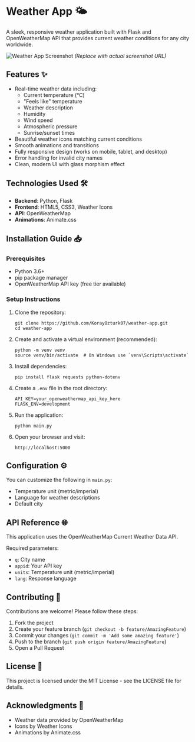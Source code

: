 # Weather App 🌤️

A sleek, responsive weather application built with Flask and OpenWeatherMap API that provides current weather conditions for any city worldwide.

![Weather App Screenshot](https://example.com/screenshot.jpg) *(Replace with actual screenshot URL)*

## Features ✨

- Real-time weather data including:
  - Current temperature (°C)
  - "Feels like" temperature
  - Weather description
  - Humidity
  - Wind speed
  - Atmospheric pressure
  - Sunrise/sunset times
- Beautiful weather icons matching current conditions
- Smooth animations and transitions
- Fully responsive design (works on mobile, tablet, and desktop)
- Error handling for invalid city names
- Clean, modern UI with glass morphism effect

## Technologies Used 🛠️

- **Backend**: Python, Flask
- **Frontend**: HTML5, CSS3, Weather Icons
- **API**: OpenWeatherMap
- **Animations**: Animate.css

## Installation Guide 📥

### Prerequisites
- Python 3.6+
- pip package manager
- OpenWeatherMap API key (free tier available)

### Setup Instructions

1. Clone the repository:
   ```
   git clone https://github.com/KorayOzturk07/weather-app.git
   cd weather-app
   ```
2. Create and activate a virtual environment (recommended):
   ```
   python -m venv venv
   source venv/bin/activate  # On Windows use `venv\Scripts\activate`
   ```
3. Install dependencies:
   ```
   pip install flask requests python-dotenv
   ```
4. Create a `.env` file in the root directory:
   ```
   API_KEY=your_openweathermap_api_key_here
   FLASK_ENV=development
   ```
5. Run the application:
   ```
   python main.py
   ```
6. Open your browser and visit:
   ```
   http://localhost:5000
   ```

## Configuration ⚙️
You can customize the following in `main.py`:

- Temperature unit (metric/imperial)
- Language for weather descriptions
- Default city

## API Reference 🌐
This application uses the OpenWeatherMap Current Weather Data API.

Required parameters:
- `q`: City name
- `appid`: Your API key
- `units`: Temperature unit (metric/imperial)
- `lang`: Response language

## Contributing 🤝
Contributions are welcome! Please follow these steps:

1. Fork the project
2. Create your feature branch (`git checkout -b feature/AmazingFeature`)
3. Commit your changes (`git commit -m 'Add some amazing feature'`)
4. Push to the branch (`git push origin feature/AmazingFeature`)
5. Open a Pull Request

## License 📜
This project is licensed under the MIT License - see the LICENSE file for details.

## Acknowledgments 🙏
- Weather data provided by OpenWeatherMap
- Icons by Weather Icons
- Animations by Animate.css

